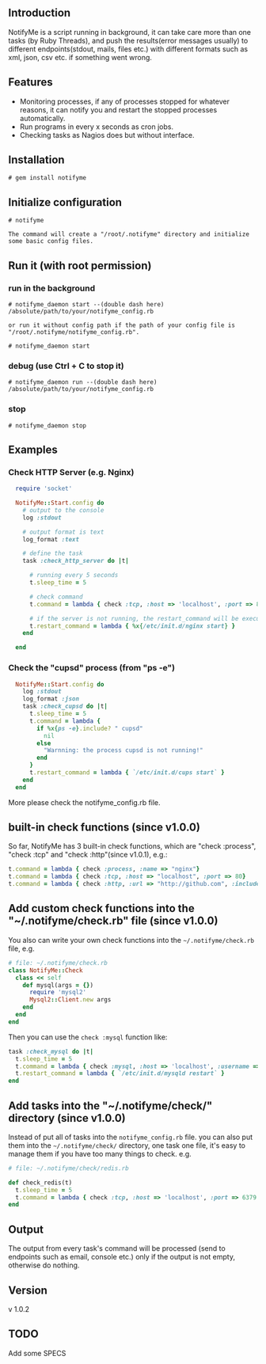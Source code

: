## Introduction

NotifyMe is a script running in background, it can take care more than one tasks (by Ruby Threads), and push the results(error messages usually) to different endpoints(stdout, mails, files etc.) with different formats such as xml, json, csv etc. if something went wrong. 

## Features

* Monitoring processes, if any of processes stopped for whatever reasons, it can notify you and restart the stopped processes automatically.
* Run programs in every x seconds as cron jobs.
* Checking tasks as Nagios does but without interface.

## Installation

    # gem install notifyme

## Initialize configuration

    # notifyme

    The command will create a "/root/.notifyme" directory and initialize some basic config files.

## Run it (with root permission)

### run in the background

    # notifyme_daemon start --(double dash here) /absolute/path/to/your/notifyme_config.rb

    or run it without config path if the path of your config file is "/root/.notifyme/notifyme_config.rb".

    # notifyme_daemon start

### debug (use Ctrl + C to stop it)

    # notifyme_daemon run --(double dash here) /absolute/path/to/your/notifyme_config.rb

### stop

    # notifyme_daemon stop

## Examples

### Check HTTP Server (e.g. Nginx)

```ruby
  require 'socket'

  NotifyMe::Start.config do
    # output to the console
    log :stdout

    # output format is text
    log_format :text

    # define the task 
    task :check_http_server do |t| 

      # running every 5 seconds
      t.sleep_time = 5 

      # check command
      t.command = lambda { check :tcp, :host => 'localhost', :port => 80 }

      # if the server is not running, the restart_command will be executed
      t.restart_command = lambda { %x{/etc/init.d/nginx start} }
    end 

  end
```

### Check the "cupsd" process (from "ps -e")

```ruby
  NotifyMe::Start.config do
    log :stdout
    log_format :json 
    task :check_cupsd do |t| 
      t.sleep_time = 5 
      t.command = lambda {
        if %x{ps -e}.include? " cupsd"
          nil 
        else
          "Warnning: the process cupsd is not running!"
        end 
      }   
      t.restart_command = lambda { `/etc/init.d/cups start` }   
    end 
  end
```

More please check the notifyme_config.rb file.

## built-in check functions (since v1.0.0)

So far, NotifyMe has 3 built-in check functions, which are "check :process", "check :tcp" and "check :http"(since v1.0.1), e.g.:

```ruby
t.command = lambda { check :process, :name => "nginx"}
t.command = lambda { check :tcp, :host => "localhost", :port => 80}
t.command = lambda { check :http, :url => "http://github.com", :include => 'Social Coding'}
```

## Add custom check functions into the "~/.notifyme/check.rb" file (since v1.0.0)

You also can write your own check functions into the `~/.notifyme/check.rb` file, e.g.

```ruby
# file: ~/.notifyme/check.rb
class NotifyMe::Check
  class << self
    def mysql(args = {}) 
      require 'mysql2'
      Mysql2::Client.new args 
    end 
  end 
end
```

Then you can use the `check :mysql` function like:

```ruby
task :check_mysql do |t|
  t.sleep_time = 5
  t.command = lambda { check :mysql, :host => 'localhost', :username => 'root', :password => 'pa$$' }
  t.restart_command = lambda { `/etc/init.d/mysqld restart` }
end
```

## Add tasks into the "~/.notifyme/check/" directory (since v1.0.0)

Instead of put all of tasks into the `notifyme_config.rb` file. you can also put them into the `~/.notifyme/check/` directory, one task one file, it's easy to manage them if you have too many things to check.
e.g.

```ruby
# file: ~/.notifyme/check/redis.rb

def check_redis(t)
  t.sleep_time = 5
  t.command = lambda { check :tcp, :host => 'localhost', :port => 6379 }
end
```

## Output

The output from every task's command will be processed (send to endpoints such as email, console etc.) only if the output is not empty, otherwise do nothing.

## Version

v 1.0.2

## TODO

Add some SPECS

